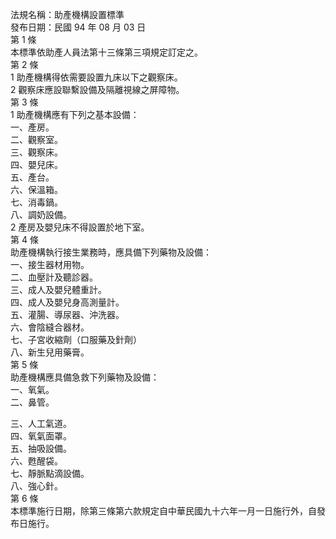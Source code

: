 法規名稱：助產機構設置標準  
發布日期：民國 94 年 08 月 03 日  
第 1 條  
本標準依助產人員法第十三條第三項規定訂定之。  
第 2 條  
1 助產機構得依需要設置九床以下之觀察床。  
2 觀察床應設聯繫設備及隔離視線之屏障物。  
第 3 條  
1 助產機構應有下列之基本設備：  
一、產房。  
二、觀察室。  
三、觀察床。  
四、嬰兒床。  
五、產台。  
六、保溫箱。  
七、消毒鍋。  
八、調奶設備。  
2 產房及嬰兒床不得設置於地下室。  
第 4 條  
助產機構執行接生業務時，應具備下列藥物及設備：  
一、接生器材用物。  
二、血壓計及聽診器。  
三、成人及嬰兒體重計。  
四、成人及嬰兒身高測量計。  
五、灌腸、導尿器、沖洗器。  
六、會陰縫合器材。  
七、子宮收縮劑（口服藥及針劑）  
八、新生兒用藥膏。  
第 5 條  
助產機構應具備急救下列藥物及設備：  
一、氧氣。  
二、鼻管。  


三、人工氣道。  
四、氧氣面罩。  
五、抽吸設備。  
六、甦醒袋。  
七、靜脈點滴設備。  
八、強心針。  
第 6 條  
本標準施行日期，除第三條第六款規定自中華民國九十六年一月一日施行外，自發布日施行。  


